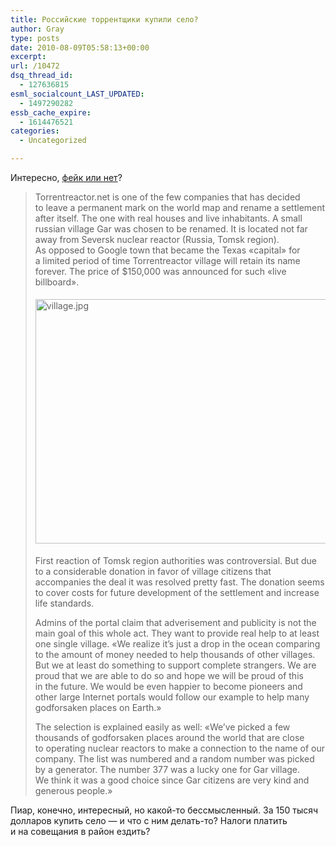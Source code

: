 ```yaml
---
title: Российские торрентщики купили село?
author: Gray
type: posts
date: 2010-08-09T05:58:13+00:00
excerpt:
url: /10472
dsq_thread_id:
  - 127636815
esml_socialcount_LAST_UPDATED:
  - 1497290282
essb_cache_expire:
  - 1614476521
categories:
  - Uncategorized

---
```








Интересно, <a href="http://www.torrentreactor.net/village.php" target="_blank">фейк или нет</a>?

> Torrentreactor.net is&nbsp;one of&nbsp;the few companies that has decided to&nbsp;leave a&nbsp;permanent mark on&nbsp;the world map and rename a&nbsp;settlement after itself. The one with real houses and live inhabitants. A&nbsp;small russian village Gar was chosen to&nbsp;be&nbsp;renamed. It&nbsp;is&nbsp;located not far away from Seversk nuclear reactor (Russia, Tomsk region). As&nbsp;opposed to&nbsp;Google town that became the Texas &laquo;capital&raquo; for a&nbsp;limited period of&nbsp;time Torrentreactor village will retain its name forever. The price of&nbsp;$150,000 was announced for such &laquo;live billboard&raquo;.
> 
><img src="https://i1.wp.com/forumimg.net/blog/village.jpg?resize=600%2C391" width="600" height="391" alt="village.jpg" style="margin-top:5px; margin-bottom:5px;" data-recalc-dims="1" /> 
> 
> First reaction of&nbsp;Tomsk region authorities was controversial. But due to&nbsp;a&nbsp;considerable donation in&nbsp;favor of&nbsp;village citizens that accompanies the deal it&nbsp;was resolved pretty fast. The donation seems to&nbsp;cover costs for future development of&nbsp;the settlement and increase life standards.
> 
> Admins of&nbsp;the portal claim that adverisement and publicity is&nbsp;not the main goal of&nbsp;this whole act. They want to&nbsp;provide real help to&nbsp;at&nbsp;least one single village. &laquo;We&nbsp;realize it&rsquo;s just a&nbsp;drop in&nbsp;the ocean comparing to&nbsp;the amount of&nbsp;money needed to&nbsp;help thousands of&nbsp;other villages. But we&nbsp;at&nbsp;least do&nbsp;something to&nbsp;support complete strangers. We&nbsp;are proud that we&nbsp;are able to&nbsp;do&nbsp;so&nbsp;and hope we&nbsp;will be&nbsp;proud of&nbsp;this in&nbsp;the future. We&nbsp;would be&nbsp;even happier to&nbsp;become pioneers and other large Internet portals would follow our example to&nbsp;help many godforsaken places on&nbsp;Earth.&raquo;
> 
> The selection is&nbsp;explained easily as&nbsp;well: &laquo;We&rsquo;ve picked a&nbsp;few thousands of&nbsp;godforsaken places around the world that are close to&nbsp;operating nuclear reactors to&nbsp;make a&nbsp;connection to&nbsp;the name of&nbsp;our company. The list was numbered and a&nbsp;random number was picked by&nbsp;a&nbsp;generator. The number 377 was a&nbsp;lucky one for Gar village. We&nbsp;think it&nbsp;was a&nbsp;good choice since Gar citizens are very kind and generous people.&raquo;

Пиар, конечно, интересный, но&nbsp;какой-то бессмысленный. За&nbsp;150 тысяч долларов купить село&nbsp;&mdash; и&nbsp;что с&nbsp;ним делать-то? Налоги платить и&nbsp;на&nbsp;совещания в&nbsp;район ездить?
